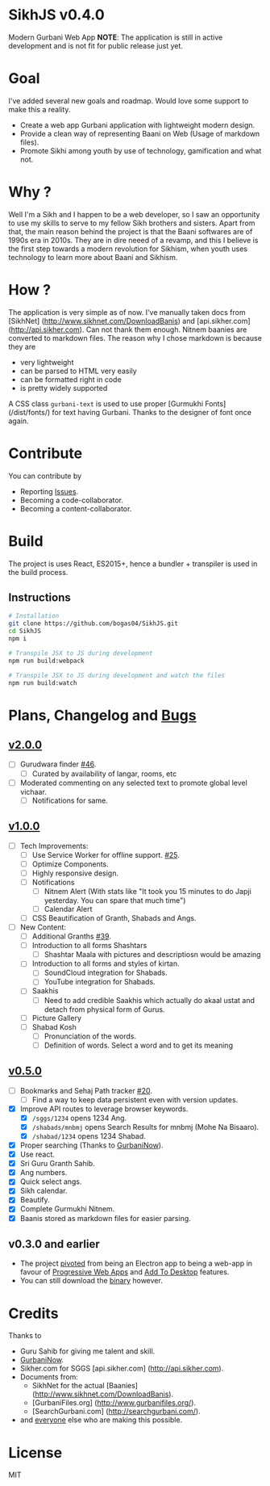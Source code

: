 SikhJS v0.4.0
==
Modern Gurbani Web App
**NOTE**: The application is still in active development and is not fit for public release just yet.

Goal
==
I've added several new goals and roadmap. Would love some support to make this a reality.
* Create a web app Gurbani application with lightweight modern design.
* Provide a clean way of representing Baani on Web (Usage of markdown files).
* Promote Sikhi among youth by use of technology, gamification and what not.

Why ?
==
Well I'm a Sikh and I happen to be a web developer, so I saw an opportunity to use my skills to serve to my fellow Sikh brothers and sisters.
Apart from that, the main reason behind the project is that the Baani softwares are of 1990s era in 2010s.
They are in dire neeed of a revamp, and this I believe is the first step towards a modern revolution for Sikhism, when youth uses technology to learn more about Baani and Sikhism.

How ?
==
The application is very simple as of now. I've manually taken docs from [SikhNet] (http://www.sikhnet.com/DownloadBanis) and [api.sikher.com] (http://api.sikher.com). Can not thank them enough. Nitnem baanies are converted to markdown files. The reason why I chose markdown is because they are
* very lightweight
* can be parsed to HTML very easily
* can be formatted right in code
* is pretty widely supported

A CSS class `gurbani-text` is used to use proper [Gurmukhi Fonts] (/dist/fonts/) for text having Gurbani. Thanks to the designer of font once again.

Contribute
== 
You can contribute by
* Reporting [Issues](https://github.com/bogas04/SikhJS/issues/new).
* Becoming a code-collaborator.
* Becoming a content-collaborator.

Build
==
The project is uses React, ES2015+, hence a bundler + transpiler is used in the build process.

## Instructions

```bash
# Installation
git clone https://github.com/bogas04/SikhJS.git
cd SikhJS
npm i

# Transpile JSX to JS during development
npm run build:webpack

# Transpile JSX to JS during development and watch the files
npm run build:watch
```

Plans, Changelog and [Bugs](https://github.com/bogas04/SikhJS/labels/bug)
==
## [v2.0.0](https://github.com/bogas04/SikhJS/issues?q=is%3Aopen+is%3Aissue+milestone%3Av2.0.0)
- [ ] Gurudwara finder [#46](https://github.com/bogas04/sikhjs/issues/46).
  - [ ] Curated by availability of langar, rooms, etc
- [ ] Moderated commenting on any selected text to promote global level vichaar.
  - [ ] Notifications for same.

## [v1.0.0](https://github.com/bogas04/SikhJS/issues?q=is%3Aopen+is%3Aissue+milestone%3Av1.0.0)
- [ ] Tech Improvements:
  - [ ] Use Service Worker for offline support. [#25](https://github.com/bogas04/sikhjs/issues/25).
  - [ ] Optimize Components.
  - [ ] Highly responsive design.
  - [ ] Notifications
    - [ ] Nitnem Alert (With stats like "It took you 15 minutes to do Japji yesterday. You can spare that much time")
    - [ ] Calendar Alert
  - [ ] CSS Beautification of Granth, Shabads and Angs.
- [ ] New Content:
  - [ ] Additional Granths [#39](https://github.com/bogas04/sikhjs/issues/39).
  - [ ] Introduction to all forms Shashtars 
    - [ ] Shashtar Maala with pictures and descriptiosn would be amazing
  - [ ] Introduction to all forms and styles of kirtan.
    - [ ] SoundCloud integration for Shabads.
    - [ ] YouTube integration for Shabads.
  - [ ] Saakhis
    - [ ] Need to add credible Saakhis which actually do akaal ustat and detach from physical form of Gurus.
  - [ ] Picture Gallery
  - [ ] Shabad Kosh
    - [ ] Pronunciation of the words.
    - [ ] Definition of words. Select a word and to get its meaning

## [v0.5.0](https://github.com/bogas04/SikhJS/issues?q=is%3Aopen+is%3Aissue+milestone%3Av0.5.0)
- [ ] Bookmarks and Sehaj Path tracker [#20](https://github.com/bogas04/sikhjs/issues/20).
  - [ ] Find a way to keep data persistent even with version updates.
- [x] Improve API routes to leverage browser keywords.
  - [x] `/sggs/1234` opens 1234 Ang.
  - [x] `/shabads/mnbmj` opens Search Results for mnbmj (Mohe Na Bisaaro).
  - [x] `/shabad/1234` opens 1234 Shabad.
- [x] Proper searching (Thanks to [GurbaniNow](https://github.com/Sarabveer/gurbaninow)).
- [x] Use react.
- [x] Sri Guru Granth Sahib.
- [x] Ang numbers.
- [x] Quick select angs.
- [x] Sikh calendar.
- [x] Beautify.
- [x] Complete Gurmukhi Nitnem.
- [x] Baanis stored as markdown files for easier parsing.

## v0.3.0 and earlier
- The project [pivoted](https://github.com/bogas04/SikhJS/issues/32) from being an Electron app to being a web-app in favour of [Progressive Web Apps](https://developers.google.com/web/progressive-web-apps/) and [Add To Desktop](https://www.thurrott.com/cloud/65582/google-retiring-chrome-app-launcher-windows) features.
- You can still download the [binary](https://github.com/bogas04/SikhJS/releases/tag/beta3) however.

# Credits
Thanks to
* Guru Sahib for giving me talent and skill.
* [GurbaniNow](https://github.com/Sarabveer/gurbaninow).
* Sikher.com for SGGS [api.sikher.com] (http://api.sikher.com).
* Documents from:
  * SikhNet for the actual [Baanies] (http://www.sikhnet.com/DownloadBanis).
  * [GurbaniFiles.org] (http://www.gurbanifiles.org/).
  * [SearchGurbani.com] (http://searchgurbani.com/).
* and [everyone](https://github.com/bogas04/SikhJS/graphs/contributors) else who are making this possible.

# License
MIT
